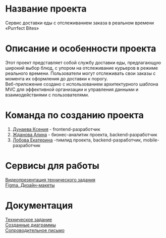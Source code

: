 # Название проекта

Сервис доставки еды с отслеживанием заказа в реальном времени «Purrfect Bites» <br />

# Описание и особенности проекта

Этот проект представляет собой службу доставки еды, предлагающую широкий выбор блюд, с упором на отслеживание курьеров в режиме реального времени. Пользователи могут отслеживать свои заказы с момента их оформления до доставки к порогу.  <br />
Веб-приложение создано с использованием архитектурного шаблона MVC для эффективной организации и управления данными и взаимодействиями с пользователями.  <br />



# Команда по созданию проекта

1. [Дунаева Ксения](https://github.com/KseniaMuxamedova) - frontend-разработчик <br />
2. [Жданова Алина](https://github.com/kuklachev) - бизнес-аналитик проекта, backend-разработчик <br />
3. [Лобова Екатерина](https://github.com/k8lobova) -тимлид проекта, backend-разработчик, mobile-разработчик <br />

# Сервисы для работы

[Видеопрезентация технического задания](https://drive.google.com)<br />
[Figma. Дизайн-макеты](https://www.figma.com/file/Ep3cTd7bHurfgczK2ZOpw6/Purrfect-Bites?type=design&mode=design&t=g7tr38IydYTL96rX-1)<br />

# Документация

[Техническое задание](https://github.com)<br />
[Созданные диаграммы](https://github.com/TP-4-4/PurrfectBites/tree/main/Документация/Cозданные%20диаграммы)<br />
[Сопроводительное письмо](https://github.com)<br />


